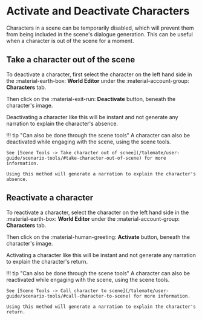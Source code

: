 # Activate and Deactivate Characters

Characters in a scene can be temporarily disabled, which will prevent them from being included in the scene's dialogue generation. This can be useful when a character is out of the scene for a moment.


## Take a character out of the scene

To deactivate a character, first select the character on the left hand side in the :material-earth-box: **World Editor** under the :material-account-group: **Characters** tab.

Then click on the :material-exit-run: **Deactivate** button, beneath the character's image.

Deactivating a character like this will be instant and not generate any narration to explain the character's absence.

!!! tip "Can also be done through the scene tools"
    A character can also be deactivated while engaging with the scene, using the scene tools.

    See [Scene Tools -> Take character out of scnee](/talemate/user-guide/scenario-tools/#take-character-out-of-scene) for more information.

    Using this method will generate a narration to explain the character's absence.

## Reactivate a character

To reactivate a character, select the character on the left hand side in the :material-earth-box: **World Editor** under the :material-account-group: **Characters** tab.

Then click on the :material-human-greeting: **Activate** button, beneath the character's image.

Activating a character like this will be instant and not generate any narration to explain the character's return.

!!! tip "Can also be done through the scene tools"
    A character can also be reactivated while engaging with the scene, using the scene tools.

    See [Scene Tools -> Call character to scene](/talemate/user-guide/scenario-tools/#call-character-to-scene) for more information.

    Using this method will generate a narration to explain the character's return.